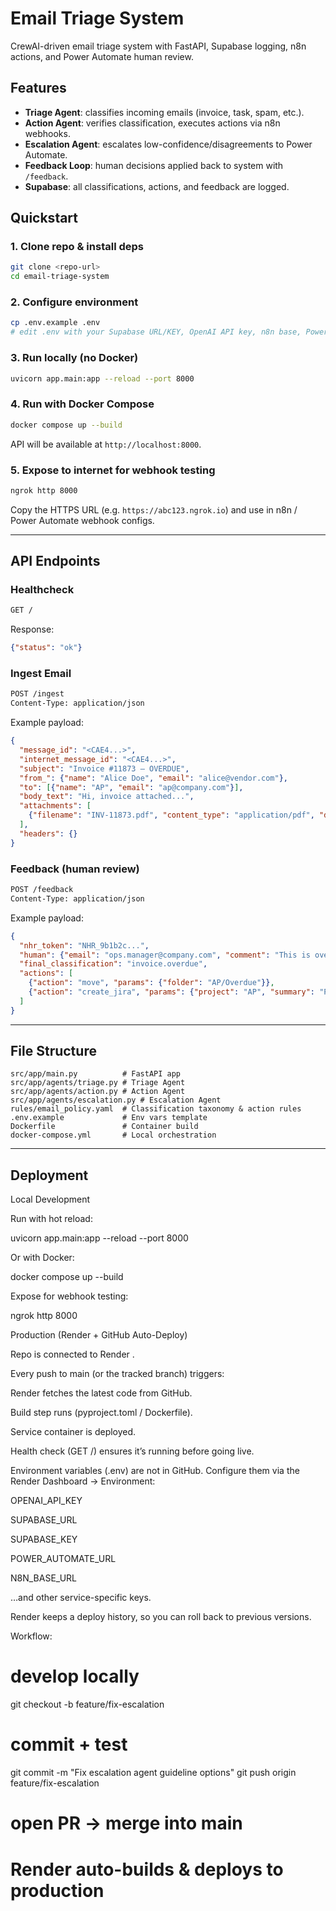 # Email Triage System

CrewAI-driven email triage system with FastAPI, Supabase logging, n8n actions, and Power Automate human review.

## Features
- **Triage Agent**: classifies incoming emails (invoice, task, spam, etc.).
- **Action Agent**: verifies classification, executes actions via n8n webhooks.
- **Escalation Agent**: escalates low-confidence/disagreements to Power Automate.
- **Feedback Loop**: human decisions applied back to system with `/feedback`.
- **Supabase**: all classifications, actions, and feedback are logged.

## Quickstart

### 1. Clone repo & install deps
```bash
git clone <repo-url>
cd email-triage-system
```

### 2. Configure environment
```bash
cp .env.example .env
# edit .env with your Supabase URL/KEY, OpenAI API key, n8n base, Power Automate URL
```

### 3. Run locally (no Docker)
```bash
uvicorn app.main:app --reload --port 8000
```

### 4. Run with Docker Compose
```bash
docker compose up --build
```

API will be available at `http://localhost:8000`.

### 5. Expose to internet for webhook testing
```bash
ngrok http 8000
```
Copy the HTTPS URL (e.g. `https://abc123.ngrok.io`) and use in n8n / Power Automate webhook configs.

---

## API Endpoints

### Healthcheck
```bash
GET /
```
Response:
```json
{"status": "ok"}
```

### Ingest Email
```bash
POST /ingest
Content-Type: application/json
```
Example payload:
```json
{
  "message_id": "<CAE4...>",
  "internet_message_id": "<CAE4...>",
  "subject": "Invoice #11873 – OVERDUE",
  "from_": {"name": "Alice Doe", "email": "alice@vendor.com"},
  "to": [{"name": "AP", "email": "ap@company.com"}],
  "body_text": "Hi, invoice attached...",
  "attachments": [
    {"filename": "INV-11873.pdf", "content_type": "application/pdf", "download_url": "https://..."}
  ],
  "headers": {}
}
```

### Feedback (human review)
```bash
POST /feedback
Content-Type: application/json
```
Example payload:
```json
{
  "nhr_token": "NHR_9b1b2c...",
  "human": {"email": "ops.manager@company.com", "comment": "This is overdue."},
  "final_classification": "invoice.overdue",
  "actions": [
    {"action": "move", "params": {"folder": "AP/Overdue"}},
    {"action": "create_jira", "params": {"project": "AP", "summary": "Pay vendor invoice #11873"}}
  ]
}
```

---

## File Structure
```
src/app/main.py          # FastAPI app
src/app/agents/triage.py # Triage Agent
src/app/agents/action.py # Action Agent
src/app/agents/escalation.py # Escalation Agent
rules/email_policy.yaml  # Classification taxonomy & action rules
.env.example             # Env vars template
Dockerfile               # Container build
docker-compose.yml       # Local orchestration
```

---

## Deployment
Local Development

Run with hot reload:

uvicorn app.main:app --reload --port 8000


Or with Docker:

docker compose up --build


Expose for webhook testing:

ngrok http 8000

Production (Render + GitHub Auto-Deploy)

Repo is connected to Render
.

Every push to main (or the tracked branch) triggers:

Render fetches the latest code from GitHub.

Build step runs (pyproject.toml / Dockerfile).

Service container is deployed.

Health check (GET /) ensures it’s running before going live.

Environment variables (.env) are not in GitHub.
Configure them via the Render Dashboard → Environment:

OPENAI_API_KEY

SUPABASE_URL

SUPABASE_KEY

POWER_AUTOMATE_URL

N8N_BASE_URL

…and other service-specific keys.

Render keeps a deploy history, so you can roll back to previous versions.

Workflow:

# develop locally
git checkout -b feature/fix-escalation
# commit + test
git commit -m "Fix escalation agent guideline options"
git push origin feature/fix-escalation
# open PR -> merge into main
# Render auto-builds & deploys to production
